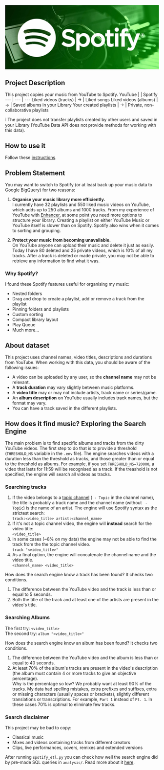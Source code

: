 <img src="images/spotify.png">

## Project Description
This project copies your music from YouTube to Spotify.
YouTube | | Spotify
--- | --- | ---
Liked videos (tracks) | &rarr; | Liked songs
Liked videos (albums) | &rarr; | Saved albums in your Library
Your created playlists | &rarr; | Private, non-collaborative playlists

❕ The project does not transfer playlists created by other users and saved in your Library (YouTube Data API does not provide methods for working with this data).

## How to use it
Follow these [instructions](reproduce.md).

## Problem Statement
You may want to switch to Spotify (or at least back up your music data to Google BigQuery) for two reasons:
1. <b>Organise your music library more efficiently.</b><br>
I currently have 32 playlists and 550 liked music videos on YouTube, which adds up to 250 albums and 1000 tracks. From my experience of YouTube with [Enhancer](https://chrome.google.com/webstore/detail/enhancer-for-youtube/ponfpcnoihfmfllpaingbgckeeldkhle), at some point you need more options to structure your library. Creating a playlist on either YouTube Music or YouTube itself is slower than on Spotify. Spotify also wins when it comes to sorting and grouping.

2. <b>Protect your music from becoming unavailable.</b><br>
On YouTube anyone can upload their music and delete it just as easily. Today I have 80 deleted and 25 private videos, which is 10% of all my tracks. After a track is deleted or made private, you may not be able to retrieve any information to find what it was.


### Why Spotify?
I found these Spotify features useful for organising my music:
- Nested folders
- Drag and drop to create a playlist, add or remove a track from the playlist
- Pinning folders and playlists
- Custom sorting
- Compact library layout
- Play Queue
- Much more...

## About dataset
This project uses channel names, video titles, descriptions and durations from YouTube. When working with this data, you should be aware of the following issues:
- A video can be uploaded by any user, so the <b>channel name</b> may not be relevant.
- A <b>track duration</b> may vary slightly between music platforms.
- A <b>video title</b> may or may not include artists, track name or series/game.
- An <b>album description</b> on YouTube usually includes track names, but the format may vary.
- You can have a track saved in the different playlists.

## How does it find music? Exploring the Search Engine
The main problem is to find specific albums and tracks from the dirty YouTube videos. The first step to do that is to provide a threshold (`THRESHOLD_MS` variable in the `.env` file). The engine searches videos with a duration less than the threshold as tracks, and those greater than or equal to the threshold as albums. For example, if you set `THRESHOLD_MS=720000`, a video that lasts for 11:59 will be recognised as a track. If the treashold is not specified, the engine will search all videos as tracks.

### Searching tracks
1. If the video belongs to a [topic channel](https://support.google.com/youtube/answer/7636475?hl=en#zippy=%2Chow-does-youtube-decide-when-to-auto-generate-a-topic-channel-for-an-artist) (` - Topic` in the channel name), the title is probably a track name and the channel name (without ` - Topic`) is the name of an artist. The engine will use Spotify syntax as the strictest search:<br>
`track:<video_title> artist:<channel_name>`
2. If it's not a topic channel video, the engine will <b>instead</b> search for the video title:<br>
`<video_title>`
3. In some cases (~8% on my data) the engine may not be able to find the track from the the topic channel video.<br>
`track "<video_title>"`
4. As a final option, the engine will concatenate the channel name and the video title.<br>
`<channel_name> <video_title>`

How does the search engine know a track has been found? It checks two conditions.
1. The difference between the YouTube video and the track is less than or equal to 5 seconds.
2. Both the title of the track and at least one of the artists are present in the video's title.

### Searching Albums
The first try: `<video_title>`<br>
The second try: `album "<video_title>"`

How does the search engine know an album has been found? It checks two conditions.
1. The difference between the YouTube video and the album is less than or equal to 40 seconds.
2. At least 70% of the album's tracks are present in the video's description (the album must contain 4 or more tracks to give an objective percentage).<br>
Why is the percentage so low? We probably want at least 90% of the tracks. My data had spelling mistakes, extra prefixes and suffixes, extra or missing characters (usually spaces or brackets), slightly different translations or transcriptions. For example, `Part 1` instead of `Pt. 1`. In these cases 70% is optimal to eliminate few tracks.

### Search disclaimer
This project may be bad to copy:
- Classical music
- Mixes and videos containing tracks from different creators
- Clips, live performances, covers, remixes and extended versions

After running `spotify_etl.py` you can check how well the search engine did by pre-made SQL queries in `analysis/`. Read more about it [here](analysis/README.md).